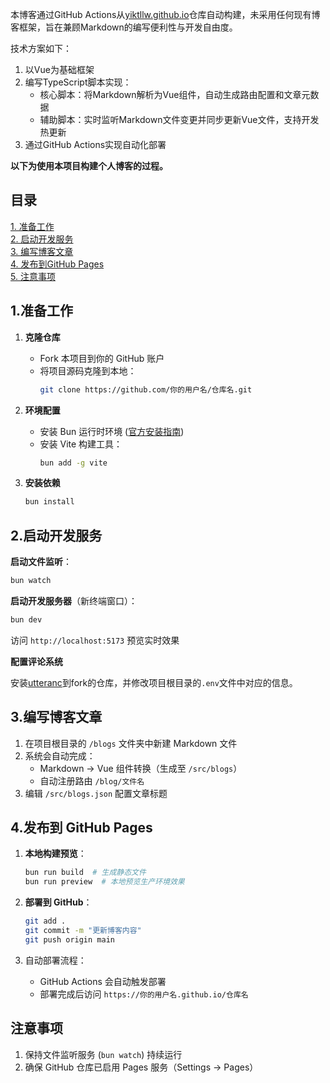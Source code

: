 本博客通过GitHub Actions从[yiktllw.github.io](https://github.com/yiktllw/yiktllw.github.io)仓库自动构建，未采用任何现有博客框架，旨在兼顾Markdown的编写便利性与开发自由度。

技术方案如下：
1. 以Vue为基础框架
2. 编写TypeScript脚本实现：
   - 核心脚本：将Markdown解析为Vue组件，自动生成路由配置和文章元数据
   - 辅助脚本：实时监听Markdown文件变更并同步更新Vue文件，支持开发热更新
3. 通过GitHub Actions实现自动化部署

**以下为使用本项目构建个人博客的过程。**

## 目录

[1. 准备工作](#1.准备工作)<br>
[2. 启动开发服务](#2.启动开发服务)<br>
[3. 编写博客文章](#3.编写博客文章)<br>
[4. 发布到GitHub Pages](#4.发布到-github-pages)<br>
[5. 注意事项](#注意事项)

## 1.准备工作

1. **克隆仓库**

   - Fork 本项目到你的 GitHub 账户
   - 将项目源码克隆到本地：
     ```bash
     git clone https://github.com/你的用户名/仓库名.git
     ```

2. **环境配置**

   - 安装 Bun 运行时环境 ([官方安装指南](https://bun.sh/docs/installation))
   - 安装 Vite 构建工具：
     ```bash
     bun add -g vite
     ```

3. **安装依赖**
   ```bash
   bun install
   ```

## 2.启动开发服务

**启动文件监听**：

```bash
bun watch
```

**启动开发服务器**（新终端窗口）：

```bash
bun dev
```

访问 `http://localhost:5173` 预览实时效果

**配置评论系统**

安装[utteranc](https://github.com/apps/utterances)到fork的仓库，并修改项目根目录的`.env`文件中对应的信息。

## 3.编写博客文章

1. 在项目根目录的 `/blogs` 文件夹中新建 Markdown 文件
2. 系统会自动完成：
   - Markdown → Vue 组件转换（生成至 `/src/blogs`）
   - 自动注册路由 `/blog/文件名`
3. 编辑 `/src/blogs.json` 配置文章标题

## 4.发布到 GitHub Pages

1. **本地构建预览**：

   ```bash
   bun run build  # 生成静态文件
   bun run preview  # 本地预览生产环境效果
   ```

2. **部署到 GitHub**：

   ```bash
   git add .
   git commit -m "更新博客内容"
   git push origin main
   ```

3. 自动部署流程：
   - GitHub Actions 会自动触发部署
   - 部署完成后访问 `https://你的用户名.github.io/仓库名`

## 注意事项

1. 保持文件监听服务 (`bun watch`) 持续运行
2. 确保 GitHub 仓库已启用 Pages 服务（Settings → Pages）